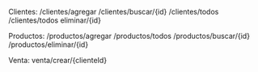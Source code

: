 Clientes:
/clientes/agregar
/clientes/buscar/{id}
/clientes/todos
/clientes/todos
eliminar/{id}

Productos:
/productos/agregar
/productos/todos
/productos/buscar/{id}
/productos/eliminar/{id}

Venta:
venta/crear/{clienteId}
